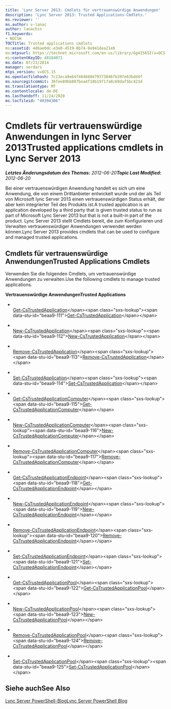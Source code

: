 ```yaml
---
title: 'Lync Server 2013: Cmdlets für vertrauenswürdige Anwendungen'
description: 'Lync Server 2013: Trusted Applications-Cmdlets.'
ms.reviewer: ''
ms.author: v-lanac
author: lanachin
f1.keywords:
- NOCSH
TOCTitle: Trusted applications cmdlets
ms:assetid: 4d6ae0dc-e3e0-4519-8b74-9e941dea21e0
ms:mtpsurl: https://technet.microsoft.com/en-us/library/Gg415652(v=OCS.15)
ms:contentKeyID: 48184071
ms.date: 07/23/2014
manager: serdars
mtps_version: v=OCS.15
ms.openlocfilehash: 7c23eca9e64f464b88479373846fb397e63bdd4f
ms.sourcegitcommit: 36fee89bb887bea4f18b19f17a8c69daf5bc423d
ms.translationtype: MT
ms.contentlocale: de-DE
ms.lasthandoff: 11/24/2020
ms.locfileid: "49394306"
---
```

# <a name="trusted-applications-cmdlets-in-lync-server-2013"></a><span data-ttu-id="beaa9-103">Cmdlets für vertrauenswürdige Anwendungen in lync Server 2013</span><span class="sxs-lookup"><span data-stu-id="beaa9-103">Trusted applications cmdlets in Lync Server 2013</span></span>

<div data-xmlns="http://www.w3.org/1999/xhtml">

<div class="topic" data-xmlns="http://www.w3.org/1999/xhtml" data-msxsl="urn:schemas-microsoft-com:xslt" data-cs="https://msdn.microsoft.com/">

<div data-asp="https://msdn2.microsoft.com/asp">



</div>

<div id="mainSection">

<div id="mainBody"><span data-ttu-id="beaa9-104">

<span> </span></span><span class="sxs-lookup"><span data-stu-id="beaa9-104">

<span> </span></span></span>

<span data-ttu-id="beaa9-105">_**Letztes Änderungsdatum des Themas:** 2012-06-20_</span><span class="sxs-lookup"><span data-stu-id="beaa9-105">_**Topic Last Modified:** 2012-06-20_</span></span>

<span data-ttu-id="beaa9-106">Bei einer vertrauenswürdigen Anwendung handelt es sich um eine Anwendung, die von einem Drittanbieter entwickelt wurde und der als Teil von Microsoft lync Server 2013 einen vertrauenswürdigen Status erhält, der aber kein integrierter Teil des Produkts ist.</span><span class="sxs-lookup"><span data-stu-id="beaa9-106">A trusted application is an application developed by a third party that is given trusted status to run as part of Microsoft Lync Server 2013 but that is not a built-in part of the product.</span></span> <span data-ttu-id="beaa9-107">Lync Server 2013 stellt Cmdlets bereit, die zum Konfigurieren und Verwalten vertrauenswürdiger Anwendungen verwendet werden können.</span><span class="sxs-lookup"><span data-stu-id="beaa9-107">Lync Server 2013 provides cmdlets that can be used to configure and managed trusted applications.</span></span>

<div>

## <a name="trusted-applications-cmdlets"></a><span data-ttu-id="beaa9-108">Cmdlets für vertrauenswürdige Anwendungen</span><span class="sxs-lookup"><span data-stu-id="beaa9-108">Trusted Applications Cmdlets</span></span>

<span data-ttu-id="beaa9-109">Verwenden Sie die folgenden Cmdlets, um vertrauenswürdige Anwendungen zu verwalten.</span><span class="sxs-lookup"><span data-stu-id="beaa9-109">Use the following cmdlets to manage trusted applications.</span></span>

<span data-ttu-id="beaa9-110">**Vertrauenswürdige Anwendungen**</span><span class="sxs-lookup"><span data-stu-id="beaa9-110">**Trusted Applications**</span></span>

  - <span></span>  
    <span data-ttu-id="beaa9-111">[Get-CsTrustedApplication](https://technet.microsoft.com/library/Gg399025(v=OCS.15))</span><span class="sxs-lookup"><span data-stu-id="beaa9-111">[Get-CsTrustedApplication](https://technet.microsoft.com/library/Gg399025(v=OCS.15))</span></span>

  - <span></span>  
    <span data-ttu-id="beaa9-112">[New-CsTrustedApplication](https://technet.microsoft.com/library/Gg398259(v=OCS.15))</span><span class="sxs-lookup"><span data-stu-id="beaa9-112">[New-CsTrustedApplication](https://technet.microsoft.com/library/Gg398259(v=OCS.15))</span></span>

  - <span></span>  
    <span data-ttu-id="beaa9-113">[Remove-CsTrustedApplication](https://technet.microsoft.com/library/Gg398176(v=OCS.15))</span><span class="sxs-lookup"><span data-stu-id="beaa9-113">[Remove-CsTrustedApplication](https://technet.microsoft.com/library/Gg398176(v=OCS.15))</span></span>

  - <span></span>  
    <span data-ttu-id="beaa9-114">[Set-CsTrustedApplication](https://technet.microsoft.com/library/Gg425840(v=OCS.15))</span><span class="sxs-lookup"><span data-stu-id="beaa9-114">[Set-CsTrustedApplication](https://technet.microsoft.com/library/Gg425840(v=OCS.15))</span></span>

<!-- end list -->

  - <span></span>  
    <span data-ttu-id="beaa9-115">[Get-CsTrustedApplicationComputer](https://technet.microsoft.com/library/Gg425843(v=OCS.15))</span><span class="sxs-lookup"><span data-stu-id="beaa9-115">[Get-CsTrustedApplicationComputer](https://technet.microsoft.com/library/Gg425843(v=OCS.15))</span></span>

  - <span></span>  
    <span data-ttu-id="beaa9-116">[New-CsTrustedApplicationComputer](https://technet.microsoft.com/library/Gg398405(v=OCS.15))</span><span class="sxs-lookup"><span data-stu-id="beaa9-116">[New-CsTrustedApplicationComputer](https://technet.microsoft.com/library/Gg398405(v=OCS.15))</span></span>

  - <span></span>  
    <span data-ttu-id="beaa9-117">[Remove-CsTrustedApplicationComputer](https://technet.microsoft.com/library/Gg398838(v=OCS.15))</span><span class="sxs-lookup"><span data-stu-id="beaa9-117">[Remove-CsTrustedApplicationComputer](https://technet.microsoft.com/library/Gg398838(v=OCS.15))</span></span>

<!-- end list -->

  - <span></span>  
    <span data-ttu-id="beaa9-118">[Get-CsTrustedApplicationEndpoint](https://technet.microsoft.com/library/Gg413035(v=OCS.15))</span><span class="sxs-lookup"><span data-stu-id="beaa9-118">[Get-CsTrustedApplicationEndpoint](https://technet.microsoft.com/library/Gg413035(v=OCS.15))</span></span>

  - <span></span>  
    <span data-ttu-id="beaa9-119">[New-CsTrustedApplicationEndpoint](https://technet.microsoft.com/library/Gg398594(v=OCS.15))</span><span class="sxs-lookup"><span data-stu-id="beaa9-119">[New-CsTrustedApplicationEndpoint](https://technet.microsoft.com/library/Gg398594(v=OCS.15))</span></span>

  - <span></span>  
    <span data-ttu-id="beaa9-120">[Remove-CsTrustedApplicationEndpoint](https://technet.microsoft.com/library/Gg398837(v=OCS.15))</span><span class="sxs-lookup"><span data-stu-id="beaa9-120">[Remove-CsTrustedApplicationEndpoint](https://technet.microsoft.com/library/Gg398837(v=OCS.15))</span></span>

  - <span></span>  
    <span data-ttu-id="beaa9-121">[Set-CsTrustedApplicationEndpoint](https://technet.microsoft.com/library/Gg398509(v=OCS.15))</span><span class="sxs-lookup"><span data-stu-id="beaa9-121">[Set-CsTrustedApplicationEndpoint](https://technet.microsoft.com/library/Gg398509(v=OCS.15))</span></span>

<!-- end list -->

  - <span></span>  
    <span data-ttu-id="beaa9-122">[Get-CsTrustedApplicationPool](https://technet.microsoft.com/library/Gg413055(v=OCS.15))</span><span class="sxs-lookup"><span data-stu-id="beaa9-122">[Get-CsTrustedApplicationPool](https://technet.microsoft.com/library/Gg413055(v=OCS.15))</span></span>

  - <span></span>  
    <span data-ttu-id="beaa9-123">[New-CsTrustedApplicationPool](https://technet.microsoft.com/library/Gg425804(v=OCS.15))</span><span class="sxs-lookup"><span data-stu-id="beaa9-123">[New-CsTrustedApplicationPool](https://technet.microsoft.com/library/Gg425804(v=OCS.15))</span></span>

  - <span></span>  
    <span data-ttu-id="beaa9-124">[Remove-CsTrustedApplicationPool](https://technet.microsoft.com/library/Gg398750(v=OCS.15))</span><span class="sxs-lookup"><span data-stu-id="beaa9-124">[Remove-CsTrustedApplicationPool](https://technet.microsoft.com/library/Gg398750(v=OCS.15))</span></span>

  - <span></span>  
    <span data-ttu-id="beaa9-125">[Set-CsTrustedApplicationPool](https://technet.microsoft.com/library/Gg398187(v=OCS.15))</span><span class="sxs-lookup"><span data-stu-id="beaa9-125">[Set-CsTrustedApplicationPool](https://technet.microsoft.com/library/Gg398187(v=OCS.15))</span></span>

</div>

<div>

## <a name="see-also"></a><span data-ttu-id="beaa9-126">Siehe auch</span><span class="sxs-lookup"><span data-stu-id="beaa9-126">See Also</span></span>


[<span data-ttu-id="beaa9-127">Lync Server PowerShell-Blog</span><span class="sxs-lookup"><span data-stu-id="beaa9-127">Lync Server PowerShell Blog</span></span>](https://go.microsoft.com/fwlink/p/?linkid=203150)  
  

<span data-ttu-id="beaa9-128"></div>

</div>

<span> </span>

</div>

</div>

</span><span class="sxs-lookup"><span data-stu-id="beaa9-128"></div>

</div>

<span> </span>

</div>

</div>

</span></span></div>

